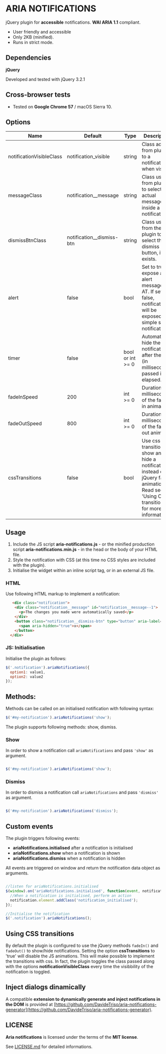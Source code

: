 # ARIA NOTIFICATIONS

jQuery plugin for **accessible** notifications. **WAI ARIA 1.1** compliant.

* User friendly and accessible
* Only 2KB (minified).
* Runs in strict mode.

## Dependencies

**jQuery**

Developed and tested with jQuery 3.2.1

## Cross-browser tests

* Tested on **Google Chrome 57** / macOS Sierra 10.

## Options

Name | Default | Type | Description 
-----|---------|------|-------------
notificationVisibleClass | notification_visible | string | Class added from plugin to a notification, when visible
messageClass | notification__message | string | Class used from plugin to select the actual message inside a notification
dismissBtnClass | notification__dismiss-btn | string | Class used from the plugin to select the dismiss button, if it exists.
alert | false | bool | Set to true to expose an alert message to AT. If set to false, notification will be exposed as a simple status notification.
timer | false | bool or int >= 0 | Automatically hide the notification after the time (in milliseconds) passed is elapsed.
fadeInSpeed | 200 | int >= 0 | Duration (in milliseconds) of the fade-in animation
fadeOutSpeed | 800 | int >= 0 | Duration (in milliseconds) of the fade-out animation
cssTransitions | false | bool | Use css transitions to show and hide a notification instead of jQuery fade animations. Read section 'Using CSS transitions' for more informations.


## Usage

1. Include the JS script **aria-notifications.js** - or the minified production script **aria-notifications.min.js** - in the head or the body of your HTML file.
2. Style the notification with CSS (at this time no CSS styles are included with the plugin). 
3. Initialise the widget within an inline script tag, or in an external JS file.


### HTML

Use following HTML markup to implement a notification:


```html
   <div class="notification">
    <div class="notification__message" id="notification__message--1">
      <p>The changes you made were automatically saved</p>
    </div>
    <button class="notification__dismiss-btn" type="button" aria-label="Close notification">
      <span aria-hidden="true">x</span>
    </button>
  </div>
```

### JS: Initialisation

Initialise the plugin as follows:

```javascript
$('.notification').ariaNotifications({
  option1: value1,
  option2: value2
});
```

## Methods:

Methods can be called on an initialised notification with following syntax:

```javascript
$('#my-notification').ariaNotifications('show');
```
The plugin supports following methods: show, dismiss.


### Show

In order to show a notification call `ariaNotifications` and pass `'show'` as argument.


```javascript

$('#my-notification').ariaNotifications('show');

```

### Dismiss

In order to dismiss a notification call `ariaNotifications` and pass `'dismiss'` as argument.


```javascript

$('#my-notification').ariaNotifications('dismiss');

```


## Custom events

The plugin triggers following events:

* **ariaNotifications.initialised** after a notification is initialised
* **ariaNotifications.show** when a notification is shown
* **ariaNotifications.dismiss** when a notification is hidden

All events are triggered on window and return the notification data object as arguments.

```javascript

//listen for ariaNotifications.initialised
$(window).on('ariaNotifications.initialised', function(event, notification){
  //When a notification is initialised, perform an action
  notification.element.addClass('notification_initialised');
});

//Initialise the notification
$('.notification').ariaNotifications();

```

## Using CSS transitions

By default the plugin is configured to use the jQuery methods `fadeIn()` and `fadeOut()` to show/hide notifications. Setting the option **cssTransitions** to 'true' will disable the JS animations. This will make possible to implement the transitions with css. In fact, the plugin toggles the class passed along with the options **notificationVisibleClass** every time the visibbility of the notification is toggled.


## Inject dialogs dinamically

A compatible **extension to dynamically generate and inject notifications in the DOM** is provided at [https://github.com/DavideTriso/aria-notifications-generator](https://github.com/DavideTriso/aria-notifications-generator).


## LICENSE

**Aria notifications** is licensed under the terms of the **MIT license**.

See [LICENSE.md](LICENSE.md) for detailed informations.